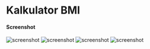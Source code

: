 
# Kalkulator BMI

#### Screenshot
![screenshot](./img/ss_0.png)
![screenshot](./img/ss_1.png)
![screenshot](./img/ss_2.png)
![screenshot](./img/ss_3.png)
